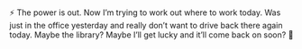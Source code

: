⚡️ The power is out. Now I’m trying to work out where to work today. Was just in the office yesterday and really don’t want to drive back there again today. Maybe the library? Maybe I’ll get lucky and it’ll come back on soon? 🤞